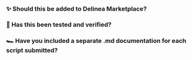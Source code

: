 ### ✨ Should this be added to Delinea Marketplace?


### 🧪 Has this been tested and verified?


### 🏎 Have you included a separate .md documentation for each script submitted?